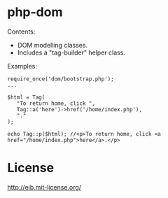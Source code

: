php-dom
=======

Contents:
* DOM modelling classes.
* Includes a "tag-builder" helper class.

Examples:
```
require_once('dom/bootstrap.php');
...

$html = Tag(
   "To return home, click ",
   Tag::a('here')->href('/home/index.php'),
   "."
);

echo Tag::p($html); //<p>To return home, click <a href="/home/index.php">here</a>.</p>
```

License
=======
http://eib.mit-license.org/